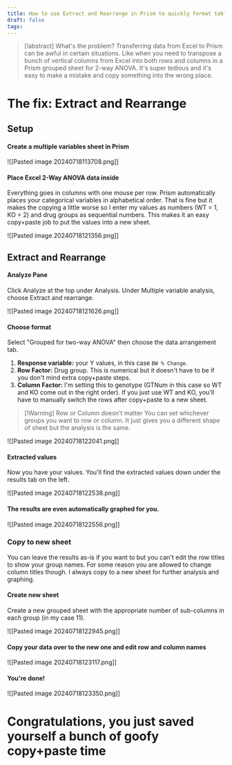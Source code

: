 ```yaml
---
title: How to use Extract and Rearrange in Prism to quickly format table data for ANOVAs, XY analysis, etc.
draft: false
tags:
---
```


> [!abstract] What's the problem?
> Transferring data from Excel to Prism can be awful in certain situations. Like when you need to transpose a bunch of vertical columns from Excel into both rows and columns in a Prism grouped sheet for 2-way ANOVA. It's super tedious and it's easy to make a mistake and copy something into the wrong place.

# The fix: Extract and Rearrange

## Setup
#### Create a multiple variables sheet in Prism

![[Pasted image 20240718113708.png]]

#### Place Excel 2-Way ANOVA data inside

Everything goes in columns with one mouse per row. Prism automatically places your categorical variables in alphabetical order. That is fine but it makes the copying a little worse so I enter my values as numbers (WT = 1, KO = 2) and drug groups as sequential numbers. This makes it an easy copy+paste job to put the values into a new sheet.

![[Pasted image 20240718121356.png]]

## Extract and Rearrange

#### Analyze Pane

Click Analyze at the top under Analysis. Under Multiple variable analysis, choose Extract and rearrange.

![[Pasted image 20240718121626.png]]

#### Choose format

Select "Grouped for two-way ANOVA" then choose the data arrangement tab. 
1. **Response variable:** your Y values, in this case `BW % Change`. 
2. **Row Factor:** Drug group. This is numerical but it doesn't have to be if you don't mind extra copy+paste steps. 
3. **Column Factor:** I'm setting this to genotype (GTNum in this case so WT and KO come out in the right order). If you just use WT and KO, you'll have to manually switch the rows after copy+paste to a new sheet.

> [!Warning] Row or Column doesn't matter
> You can set whichever groups you want to row or column. It just gives you a different shape of sheet but the analysis is the same.


![[Pasted image 20240718122041.png]]

#### Extracted values
Now you have your values. You'll find the extracted values down under the results tab on the left.

![[Pasted image 20240718122538.png]]


#### The results are even automatically graphed for you.
![[Pasted image 20240718122556.png]]
### Copy to new sheet

You can leave the results as-is if you want to but you can't edit the row titles to show your group names. For some reason you are allowed to change column titles though. I always copy to a new sheet for further analysis and graphing. 
#### Create new sheet

Create a new grouped sheet with the appropriate number of sub-columns in each group (in my case 11).

![[Pasted image 20240718122945.png]]

#### Copy your data over to the new one and edit row and column names

![[Pasted image 20240718123117.png]]

#### You're done!

![[Pasted image 20240718123350.png]]

# Congratulations, you just saved yourself a bunch of goofy copy+paste time

